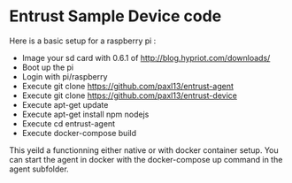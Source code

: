 # Entrust Sample Device code

Here is a basic setup for a raspberry pi :

- Image your sd card with 0.6.1 of http://blog.hypriot.com/downloads/
- Boot up the pi
- Login with pi/raspberry
- Execute git clone https://github.com/paxl13/entrust-agent
- Execute git clone https://github.com/paxl13/entrust-device
- Execute apt-get update
- Execute apt-get install npm nodejs
- Execute cd entrust-agent
- Execute docker-compose build

This yeild a functionning either native or with docker container setup.
You can start the agent in docker with the docker-compose up command in the
agent subfolder.

